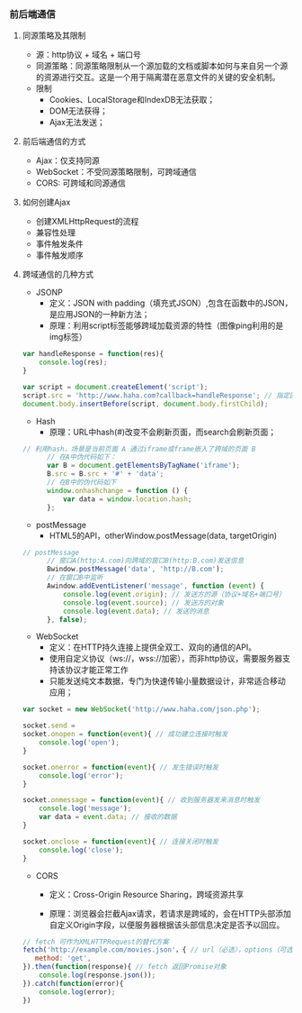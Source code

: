 ### 前后端通信

1. 同源策略及其限制
   - 源：http协议 + 域名 + 端口号
   - 同源策略：同源策略限制从一个源加载的文档或脚本如何与来自另一个源的资源进行交互。这是一个用于隔离潜在恶意文件的关键的安全机制。
   - 限制
     - Cookies、LocalStorage和IndexDB无法获取；
     - DOM无法获得；
     - Ajax无法发送；

2. 前后端通信的方式
   - Ajax：仅支持同源
   - WebSocket：不受同源策略限制，可跨域通信
   - CORS: 可跨域和同源通信

3. 如何创建Ajax
   - 创建XMLHttpRequest的流程
   - 兼容性处理
   - 事件触发条件
   - 事件触发顺序

4. 跨域通信的几种方式
   - JSONP
     - 定义：JSON with padding（填充式JSON）,包含在函数中的JSON，是应用JSON的一种新方法；
     - 原理：利用script标签能够跨域加载资源的特性（图像ping利用的是img标签）

   ```javascript
   var handleResponse = function(res){
       console.log(res);
   }
   
   var script = document.createElement('script');
   script.src = 'http://www.haha.com?callback=handleResponse'; // 指定回调函数
   document.body.insertBefore(script, document.body.firstChild);
   ```

   - Hash
     - 原理：URL中hash(#)改变不会刷新页面，而search会刷新页面；

   ```javascript
   // 利用hash，场景是当前页面 A 通过iframe或frame嵌入了跨域的页面 B
         // 在A中伪代码如下：
         var B = document.getElementsByTagName('iframe');
         B.src = B.src + '#' + 'data';
         // 在B中的伪代码如下
         window.onhashchange = function () {
             var data = window.location.hash;
         };
   ```

   

   - postMessage
     - HTML5的API，otherWindow.postMessage(data, targetOrigin)

   ```javascript
   // postMessage
         // 窗口A(http:A.com)向跨域的窗口B(http:B.com)发送信息
         Bwindow.postMessage('data', 'http://B.com');
         // 在窗口B中监听
         Awindow.addEventListener('message', function (event) {
             console.log(event.origin); // 发送方的源（协议+域名+端口号）
             console.log(event.source); // 发送方的对象
             console.log(event.data); // 发送的消息
         }, false);
   ```

   

   - WebSocket
     - 定义：在HTTP持久连接上提供全双工、双向的通信的API。
     - 使用自定义协议（ws://，wss://加密），而非http协议，需要服务器支持该协议才能正常工作
     - 只能发送纯文本数据，专门为快速传输小量数据设计，非常适合移动应用；

   ```javascript
   var socket = new WebSocket('http://www.haha.com/json.php');
   
   socket.send =
   socket.onopen = function(event){ // 成功建立连接时触发
       console.log('open');
   }
   
   socket.onerror = function(event){ // 发生错误时触发
       console.log('error');
   }
   
   socket.onmessage = function(event){ // 收到服务器发来消息时触发
       console.log('message');
       var data = event.data; // 接收的数据
   }
   
   socket.onclose = function(event){ // 连接关闭时触发
       console.log('close');
   }
   ```

   

   - CORS

     - 定义：Cross-Origin Resource Sharing，跨域资源共享

     - 原理：浏览器会拦截Ajax请求，若请求是跨域的，会在HTTP头部添加自定义Origin字段，以便服务器根据该头部信息决定是否予以回应。

   ```javascript
   // fetch 可作为XMLHTTPRequest的替代方案
   fetch('http://example.com/movies.json'，{ // url（必选），options（可选）
      method: 'get',   
   }).then(function(response){ // fetch 返回Promise对象
       console.log(response.json());
   }).catch(function(error){
       console.log(error);
   })
   ```

   